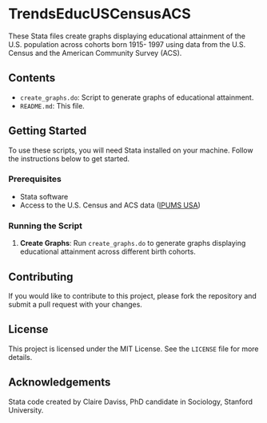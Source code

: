 # TrendsEducUSCensusACS

These Stata files create graphs displaying educational attainment of the U.S. population across cohorts born 1915- 1997 using data from the U.S. Census and the American Community Survey (ACS).

## Contents

- `create_graphs.do`: Script to generate graphs of educational attainment.
- `README.md`: This file.

## Getting Started

To use these scripts, you will need Stata installed on your machine. Follow the instructions below to get started.

### Prerequisites

- Stata software
- Access to the U.S. Census and ACS data ([IPUMS USA](https://usa.ipums.org/usa/))

### Running the Script

1. **Create Graphs**: Run `create_graphs.do` to generate graphs displaying educational attainment across different birth cohorts.

## Contributing

If you would like to contribute to this project, please fork the repository and submit a pull request with your changes. 

## License

This project is licensed under the MIT License. See the `LICENSE` file for more details.

## Acknowledgements

Stata code created by Claire Daviss, PhD candidate in Sociology, Stanford University.
